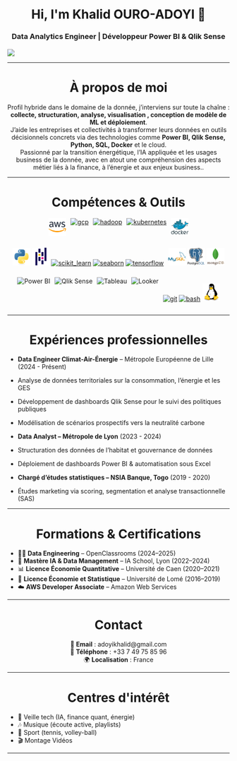 <h1 align="center">Hi, I'm Khalid OURO-ADOYI 👋</h1>
<h3 align="center">Data Analytics Engineer | Développeur Power BI & Qlik Sense</h3>

<img src="https://readme-typing-svg.herokuapp.com?duration=2500&color=36BC9B&center=true&vCenter=true&lines=Data+Analytics+Engineer;Power+BI+%7C+Qlik+Sense+%7C+Python;From+raw+data+to+actionable+insight!" align="center"/>

---

<h1 align="center"> À propos de moi</h1>
<p align="center">
  Profil hybride dans le domaine de la donnée, j’interviens sur toute la chaîne : <b>collecte, structuration, analyse, visualisation , conception de modèle de ML et déploiement</b>.
  <br/>
  J’aide les entreprises et collectivités à transformer leurs données en outils décisionnels concrets via des technologies comme <b>Power BI, Qlik Sense, Python, SQL, Docker</b> et le cloud.
  <br/>
  Passionné par la transition énergétique, l’IA appliquée et les usages business de la donnée, avec en atout une compréhension des aspects métier liés à la finance, à l’énergie et aux enjeux business.</b>.
</p>

---

<h1 align="center"> Compétences & Outils</h1>

<div align="center" style="display: flex; flex-wrap: wrap; gap: 10px; justify-content: center;">
  <!-- Data & Cloud -->
  <a href="https://aws.amazon.com" target="_blank"><img src="https://raw.githubusercontent.com/devicons/devicon/master/icons/amazonwebservices/amazonwebservices-original-wordmark.svg" alt="aws" width="40" height="40"/></a>
  <a href="https://cloud.google.com" target="_blank"><img src="https://www.vectorlogo.zone/logos/google_cloud/google_cloud-icon.svg" alt="gcp" width="40" height="40"/></a>
  <a href="https://hadoop.apache.org/" target="_blank"><img src="https://www.vectorlogo.zone/logos/apache_hadoop/apache_hadoop-icon.svg" alt="hadoop" width="40" height="40"/></a>
  <a href="https://kubernetes.io" target="_blank"><img src="https://www.vectorlogo.zone/logos/kubernetes/kubernetes-icon.svg" alt="kubernetes" width="40" height="40"/></a>
  <a href="https://www.docker.com/" target="_blank"><img src="https://raw.githubusercontent.com/devicons/devicon/master/icons/docker/docker-original-wordmark.svg" alt="docker" width="40" height="40"/></a>
  
  <!-- Langages & Data -->
  <a href="https://www.python.org" target="_blank"><img src="https://raw.githubusercontent.com/devicons/devicon/master/icons/python/python-original.svg" alt="python" width="40" height="40"/></a>
  <a href="https://pandas.pydata.org/" target="_blank"><img src="https://raw.githubusercontent.com/devicons/devicon/2ae2a900d2f041da66e950e4d48052658d850630/icons/pandas/pandas-original.svg" alt="pandas" width="40" height="40"/></a>
  <a href="https://scikit-learn.org/" target="_blank"><img src="https://upload.wikimedia.org/wikipedia/commons/0/05/Scikit_learn_logo_small.svg" alt="scikit_learn" width="40" height="40"/></a>
  <a href="https://seaborn.pydata.org/" target="_blank"><img src="https://seaborn.pydata.org/_images/logo-mark-lightbg.svg" alt="seaborn" width="40" height="40"/></a>
  <a href="https://www.tensorflow.org" target="_blank"><img src="https://www.vectorlogo.zone/logos/tensorflow/tensorflow-icon.svg" alt="tensorflow" width="40" height="40"/></a>
  
  <!-- SGBD & NoSQL -->
  <a href="https://www.mysql.com/" target="_blank"><img src="https://raw.githubusercontent.com/devicons/devicon/master/icons/mysql/mysql-original-wordmark.svg" alt="mysql" width="40" height="40"/></a>
  <a href="https://www.postgresql.org" target="_blank"><img src="https://raw.githubusercontent.com/devicons/devicon/master/icons/postgresql/postgresql-original-wordmark.svg" alt="postgresql" width="40" height="40"/></a>
  <a href="https://www.mongodb.com/" target="_blank"><img src="https://raw.githubusercontent.com/devicons/devicon/master/icons/mongodb/mongodb-original-wordmark.svg" alt="mongodb" width="40" height="40"/></a>

  <!-- BI & Visualisation -->
  <img src="https://img.shields.io/badge/Power%20BI-F2C811?style=for-the-badge&logo=powerbi&logoColor=black" alt="Power BI"/>
  <img src="https://img.shields.io/badge/Qlik%20Sense-009F4D?style=for-the-badge&logo=qlik&logoColor=white" alt="Qlik Sense"/>
  <img src="https://img.shields.io/badge/Tableau-E97627?style=for-the-badge&logo=tableau&logoColor=white" alt="Tableau"/>
  <img src="https://img.shields.io/badge/Looker-4285F4?style=for-the-badge&logo=looker&logoColor=white" alt="Looker"/>
  
  <!-- DevOps / Outils -->
  <a href="https://git-scm.com/" target="_blank"><img src="https://www.vectorlogo.zone/logos/git-scm/git-scm-icon.svg" alt="git" width="40" height="40"/></a>
  <a href="https://www.gnu.org/software/bash/" target="_blank"><img src="https://www.vectorlogo.zone/logos/gnu_bash/gnu_bash-icon.svg" alt="bash" width="40" height="40"/></a>
  <a href="https://www.linux.org/" target="_blank"><img src="https://raw.githubusercontent.com/devicons/devicon/master/icons/linux/linux-original.svg" alt="linux" width="40" height="40"/></a>
</div>

---

<h1 align="center"> Expériences professionnelles</h1>

-  <b>Data Engineer Climat-Air-Énergie</b> – Métropole Européenne de Lille (2024 - Présent)  
  - Analyse de données territoriales sur la consommation, l’énergie et les GES  
  - Développement de dashboards Qlik Sense pour le suivi des politiques publiques  
  - Modélisation de scénarios prospectifs vers la neutralité carbone  

-  <b>Data Analyst – Métropole de Lyon</b> (2023 - 2024)  
  - Structuration des données de l’habitat et gouvernance de données  
  - Déploiement de dashboards Power BI & automatisation sous Excel  

-  <b>Chargé d’études statistiques – NSIA Banque, Togo</b> (2019 - 2020)  
  - Études marketing via scoring, segmentation et analyse transactionnelle (SAS)  

---

<h1 align="center"> Formations & Certifications</h1>

- 👨‍💻 <b>Data Engineering</b> – OpenClassrooms (2024–2025)  
- 🤖 <b>Mastère IA & Data Management</b> – IA School, Lyon (2022–2024)  
- 📊 <b>Licence Économie Quantitative</b> – Université de Caen (2020–2021)  
- 💼 <b>Licence Économie et Statistique</b> – Université de Lomé (2016–2019)  
- ☁️ <b>AWS Developer Associate</b> – Amazon Web Services  

---

<h1 align="center"> Contact</h1>

<p align="center">
  📧 <b>Email</b> : adoyikhalid@gmail.com <br/>
  📱 <b>Téléphone</b> : +33 7 49 75 85 96 <br/>
  🌍 <b>Localisation</b> : France 

---

<h1 align="center"> Centres d'intérêt</h1>

- 📡 Veille tech (IA, finance quant, énergie)  
- 🎶 Musique (écoute active, playlists)  
- 🎾 Sport (tennis, volley-ball)
- 🎬 Montage Vidéos

---
